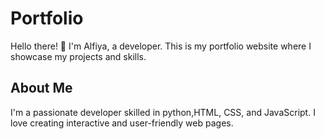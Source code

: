 # Portfolio

Hello there! 👋 I'm Alfiya, a developer. This is my portfolio website where I showcase my projects and skills.

## About Me

I'm a passionate developer skilled in python,HTML, CSS, and JavaScript. I love creating interactive and user-friendly web pages. 
